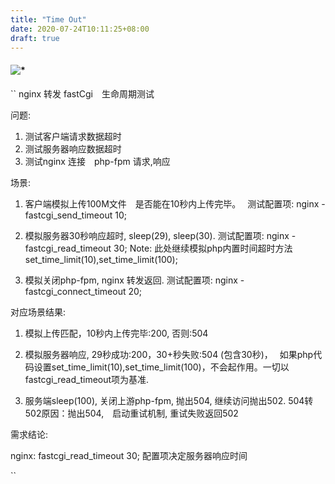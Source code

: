 ```yaml
---
title: "Time Out"
date: 2020-07-24T10:11:25+08:00
draft: true
---
```

#### ![*](https://img.shields.io/static/v1?label=smoke&message=<TimeOut>&color=orange&style=for-the-badge&logo=appveyor)


``
nginx 转发 fastCgi　生命周期测试

问题:

1. 测试客户端请求数据超时
2. 测试服务器响应数据超时
3. 测试nginx 连接　php-fpm 请求,响应


场景:

1. 客户端模拟上传100M文件　是否能在10秒内上传完毕。　
测试配置项: nginx - fastcgi_send_timeout 10; 

2. 模拟服务器30秒响应超时, sleep(29), sleep(30). 
	测试配置项: 	nginx - fastcgi_read_timeout 30;
	Note: 		此处继续模拟php内置时间超时方法  set_time_limit(10),set_time_limit(100);

3. 模拟关闭php-fpm, nginx 转发返回. 
测试配置项: nginx - fastcgi_connect_timeout 20;


对应场景结果:

1. 模拟上传匹配，10秒内上传完毕:200, 否则:504

2. 模拟服务器响应, 29秒成功:200，30+秒失败:504 (包含30秒)，　
	如果php代码设置set_time_limit(10),set_time_limit(100)，不会起作用。一切以fastcgi_read_timeout项为基准.

3. 服务端sleep(100), 关闭上游php-fpm, 抛出504, 继续访问抛出502. 
	504转502原因：抛出504,　启动重试机制, 重试失败返回502


需求结论:

 nginx: fastcgi_read_timeout 30; 配置项决定服务器响应时间

``